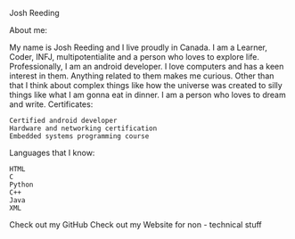 Josh Reeding

About me:

My name is Josh Reeding and I live proudly in Canada. I am a Learner, Coder, INFJ, multipotentialite and a person who loves to explore life. 
Professionally, I am an android developer. I love computers and has a keen interest in them. Anything related to them makes me curious. Other than that I think about complex things like how the universe was created to silly things like what I am gonna eat in dinner. I am a person who loves to dream and write.
Certificates:

    Certified android developer
    Hardware and networking certification
    Embedded systems programming course

Languages that I know:

    HTML
    C
    Python
    C++
    Java
    XML

Check out my GitHub Check out my Website for non - technical stuff
